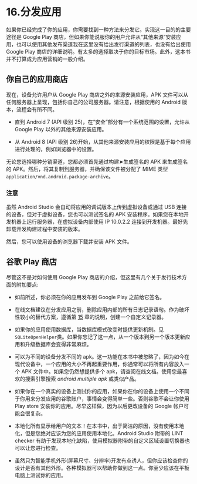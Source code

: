 # 16.分发应用

如果你已经完成了你的应用，你需要找到一种方法来分发它。实现这一目的的主要途径是 Google Play 商店，但如果你能说服你的用户允许从“其他来源”安装应用，也可以使用其他发布渠道我在这里没有给出发行渠道的列表，也没有给出使用 Google Play 商店的详细说明。有太多的选择取决于你的目标市场。此外，这本书并不打算成为应用营销的一般介绍。

## 你自己的应用商店

现在，设备允许用户从 Google Play 商店之外的来源安装应用，APK 文件可以从任何服务器上呈现，包括你自己的公司服务器。请注意，根据使用的 Android 版本，流程会有所不同。

*   直到 Android 7 (API 级别 25)，在“安全”部分有一个系统范围的设置，允许从 Google Play 以外的其他来源安装应用。

*   从 Android 8 (API 级别 26)开始，从其他来源安装应用的权限是基于每个应用进行处理的，例如浏览器中的设置。

无论您选择哪种分销渠道，您都必须首先通过构建➤生成签名的 APK 来生成签名的 APK。然后，将其复制到服务器，并确保该文件被分配了 MIME 类型`application/vnd.android.package-archive`。

### 注意

虽然 Android Studio 会自动将应用的调试版本上传到虚拟设备或通过 USB 连接的设备，但对于虚拟设备，您也可以测试签名的 APK 安装程序。如果您在本地开发机器上运行服务器，在虚拟设备内部使用 IP 10.0.2.2 连接到开发机器。最好先卸载开发构建过程中安装的版本。

然后，您可以使用设备的浏览器下载并安装 APK 文件。

## 谷歌 Play 商店

尽管这不是对如何使用 Google Play 商店的介绍，但这里有几个关于发行技术方面的附加要点:

*   如前所述，你必须在你的应用发布到 Google Play 之前给它签名。

*   在线文档建议在分发应用之前，删除应用内部的所有日志记录语句。作为破坏性较小的替代方案，遵循第 [15](15.html) 章的说明，创建一个自定义记录器。

*   如果你的应用使用数据库，当数据库模式改变时提供更新机制。见`SQLiteOpenHelper`类。如果你忘记了这一点，从一个版本到另一个版本更新应用和升级数据库会变得非常麻烦。

*   可以为不同的设备分发不同的 apk。这一功能在本书中被忽略了，因为如今在现代设备中，一个应用的大小不再起重要作用，你通常可以将所有内容放入一个 APK 文件中。如果您仍然想提供多个 apk，请查阅在线文档。使用您最喜欢的搜索引擎搜索 *android multiple apk* 或类似产品。

*   如果你在一个真实的设备上测试你的应用，如果你在你的设备上使用一个不同于你用来分发应用的谷歌账户，事情会变得简单一些。否则谷歌不会让你使用 Play store 安装你的应用。尽早这样做，因为以后更改设备的 Google 帐户可能会很复杂。

*   本地化所有显示给用户的文本！在本书中，出于简洁的原因，没有使用本地化，但是您绝对应该为您的应用使用本地化。Android Studio 附带的 LINT checker 有助于发现本地化缺陷，使用模拟器附带的自定义区域设置切换器也可以让您进行检查。

*   虽然只为智能手机外形(屏幕尺寸、分辨率)开发有点诱人，但你应该检查你的设计是否有其他外形。各种模拟器可以帮助你做到这一点。你至少应该在平板电脑上测试你的应用。